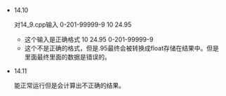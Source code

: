 * 14.10

    对14_9.cpp输入
    0-201-99999-9 10 24.95
    * 这个输入是正确格式
    10 24.95 0-201-99999-9
    * 这个不是正确的格式，但是.95最终会被转换成float存储在结果中。但是里面最终里面的数据是错误的。


* 14.11

    能正常运行但是会计算出不正确的结果。